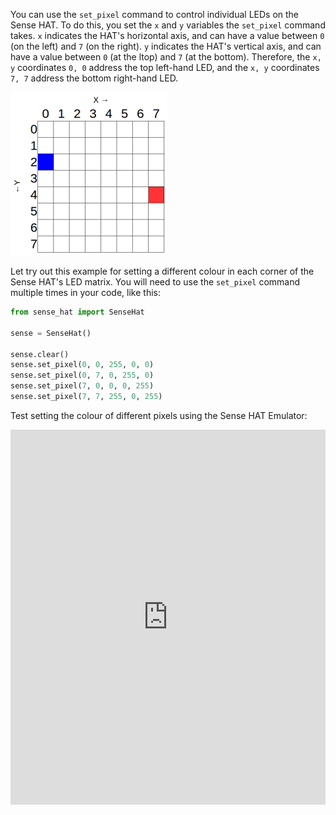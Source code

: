 You can use the `set_pixel` command to control individual LEDs on the Sense HAT. To do this, you set the `x` and `y` variables the `set_pixel` command takes. `x` indicates the HAT's horizontal axis, and can have a value between `0` (on the left) and `7` (on the right). `y` indicates the HAT's vertical axis, and can have a value between `0` (at the ltop) and `7` (at the bottom). Therefore, the `x, y` coordinates `0, 0` address the top left-hand LED, and the `x, y` coordinates `7, 7` address the bottom right-hand LED.

![](images/coordinates.png)

Let try out this example for setting a different colour in each corner of the Sense HAT's LED matrix. You will need to use the `set_pixel` command multiple times in your code, like this:

```python
from sense_hat import SenseHat

sense = SenseHat()

sense.clear()
sense.set_pixel(0, 0, 255, 0, 0)
sense.set_pixel(0, 7, 0, 255, 0)
sense.set_pixel(7, 0, 0, 0, 255)
sense.set_pixel(7, 7, 255, 0, 255)
```

Test setting the colour of different pixels using the Sense HAT Emulator:

<iframe src="https://trinket.io/embed/python/78c2595904" width="100%" height="600" frameborder="0" marginwidth="0" marginheight="0" allowfullscreen></iframe>
